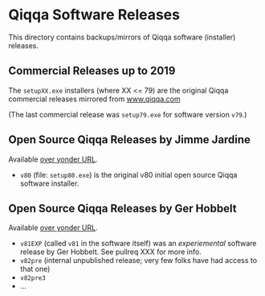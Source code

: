 # Qiqqa Software Releases

This directory contains backups/mirrors of Qiqqa software (installer) releases.


## Commercial Releases up to 2019

The `setupXX.exe` installers (where XX <= 79) are the original Qiqqa commercial releases mirrored from www.qiqqa.com

(The last commercial release was `setup79.exe` for software version `v79`.)


## Open Source Qiqqa Releases by Jimme Jardine

Available [over yonder URL](https://github.com/jimmejardine/qiqqa-open-source/releases).

- `v80` (file: `setup80.exe`) is the original v80 initial open source Qiqqa software installer.


## Open Source Qiqqa Releases by Ger Hobbelt 

Available [over yonder URL](https://github.com/GerHobbelt/qiqqa-open-source/releases).

- `v81EXP` (called `v81` in the software itself) was an *experiemental* software release by Ger Hobbelt. See pullreq XXX for more info.
- `v82pre` (internal unpublished release; very few folks have had access to that one)
- `v82pre3`
- ...


